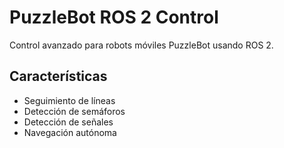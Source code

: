 # PuzzleBot ROS 2 Control

Control avanzado para robots móviles PuzzleBot usando ROS 2.

## Características
- Seguimiento de líneas
- Detección de semáforos
- Detección de señales
- Navegación autónoma
